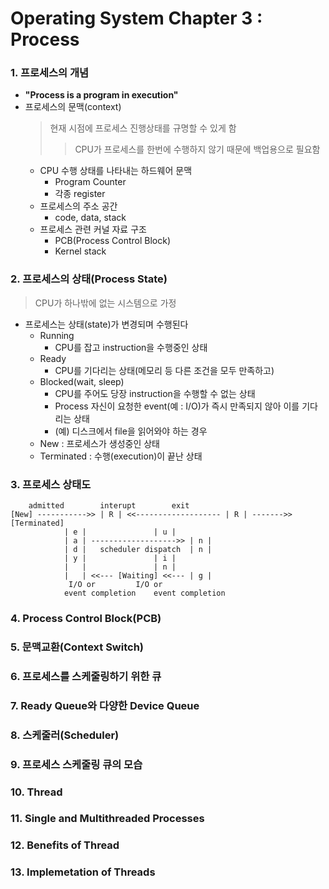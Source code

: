 # Operating System Chapter 3 : Process
### 1. 프로세스의 개념
- **"Process is a program in execution"**
- 프로세스의 문맥(context)
	> 현재 시점에 프로세스 진행상태를 규명할 수 있게 함
	>> CPU가 프로세스를 한번에 수행하지 않기 때문에 백업용으로 필요함
	- CPU 수행 상태를 나타내는 하드웨어 문맥
		- Program Counter
		- 각종 register
	- 프로세스의 주소 공간
		- code, data, stack
	- 프로세스 관련 커널 자료 구조
		- PCB(Process Control Block)
		- Kernel stack
### 2. 프로세스의 상태(Process State)
> CPU가 하나밖에 없는 시스템으로 가정
- 프로세스는 상태(state)가 변경되며 수행된다
	- Running
		- CPU를 잡고 instruction을 수행중인 상태
	- Ready
		- CPU를 기다리는 상태(메모리 등 다른 조건을 모두 만족하고)
	- Blocked(wait, sleep)
		- CPU를 주어도 당장 instruction을 수행할 수 없는 상태
		- Process 자신이 요청한 event(예 : I/O)가 즉시 만족되지 않아 이를 기다리는 상태
		- (예) 디스크에서 file을 읽어와야 하는 경우
	- New : 프로세스가 생성중인 상태
	- Terminated : 수행(execution)이 끝난 상태
### 3. 프로세스 상태도
		admitted		interupt		exit
	[New] ----------->> | R | <<------------------- | R | ------->> [Terminated]
			    | e |		        | u |
			    | a | ------------------->> | n |
			    | d |   scheduler dispatch  | n |
			    | y |		        | i |
			    |   |		        | n |
			    |   | <<--- [Waiting] <<--- | g |
				 I/O or		    I/O or
				event completion    event completion

### 4. Process Control Block(PCB)
### 5. 문맥교환(Context Switch)
### 6. 프로세스를 스케줄링하기 위한 큐
### 7. Ready Queue와 다양한 Device Queue
### 8. 스케줄러(Scheduler)
### 9. 프로세스 스케줄링 큐의 모습
### 10. Thread
### 11. Single and Multithreaded Processes
### 12. Benefits of Thread
### 13. Implemetation of Threads
